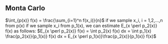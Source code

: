 ## Monta Carlo
$\int_{p(x)} f(x) = \frac{\sum_{i=1}^n f(x_i)}{n}$ if we sample x_i, i = 1,2,...,n from p(x)
if we sample x_i from p_1(x), we can estimate E_{x \perl p_2(x)} f(x) as follows:
$E_{x \perl p_2(x)} f(x) = \int p_2(x) f(x) dx = \int p_1(x) \frac{p_2(x)}{p_1(x)} f(x) dx = E_{x \perl p_1(x)}\frac{p_2(x)}{p_1(x)} f(x)$
